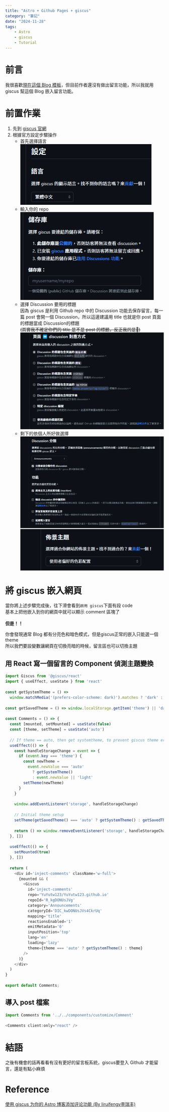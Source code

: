 ```yaml
---
title: "Astro + Github Pages + giscus"
category: "筆記"
date: "2024-11-28"
tags: 
    - Astro
    - giscus
    - Tutorial
---
```


# 前言
我很喜歡[現在這個 Blog 模板](https://github.com/saicaca/fuwari)，但目前作者還沒有做出留言功能，所以我就用 giscus 幫這個 Blog 嵌入留言功能。

# 前置作業
1. 先到 [giscus 官網](https://giscus.app/zh-TW)
2. 根據官方設定步驟操作
    * 首先選擇語言 
    ![alt text](/giscus/image.png)
    * 輸入你的 repo
    ![alt text](/giscus/image-1.png)
    * 選擇 Discussion 要用的標題<br>
    因為 giscus 是利用 Github repo 中的 Discussion 功能去保存留言，每一篇 post 會開一個 Discussion，所以這邊建議用 title 也就是你 post 頁面的標題當成 Discussion的標題<br>
    ~~(其實我不確定你們的 title 是不是 post 的標題，反正我的是:poop:)~~
    ![alt text](/giscus/image-2.png)
    * 剩下的依個人所好做選擇
    ![alt text](/giscus/image-3.png)
    ![alt text](/giscus/image-4.png)

# 將 giscus 嵌入網頁
當你將上述步驟完成後，往下滑會看到`啟用 giscus`下面有段 code <br>
基本上把他嵌入到你的網頁中就可以顯示 comment 區塊了 <br> <br>
**但是！！** <br>

你會發現通常 Blog 都有分亮色和暗色模式，但是giscus正常的嵌入只能選一個 theme <br>
所以我們要設變數讓網頁在切換亮暗的時候，留言區也可以切換主題 <br>

## 用 React 寫一個留言的 Component 偵測主題變換

```ts
import Giscus from '@giscus/react'
import { useEffect, useState } from 'react'

const getSystemTheme = () =>
  window.matchMedia('(prefers-color-scheme: dark)').matches ? 'dark' : 'light'

const getSavedTheme = () => window.localStorage.getItem('theme') || 'dark'

const Comments = () => {
  const [mounted, setMounted] = useState(false)
  const [theme, setTheme] = useState('auto')

  // If theme == auto, then get systemtheme, to prevent giscus theme error
  useEffect(() => {
    const handleStorageChange = event => {
      if (event.key === 'theme') {
        const newTheme =
          event.newValue === 'auto'
            ? getSystemTheme()
            : event.newValue || 'light'
        setTheme(newTheme)
      }
    }

    window.addEventListener('storage', handleStorageChange)

    // Initial theme setup
    setTheme(getSavedTheme() === 'auto' ? getSystemTheme() : getSavedTheme())

    return () => window.removeEventListener('storage', handleStorageChange)
  }, [])

  useEffect(() => {
    setMounted(true)
  }, [])

  return (
    <div id='inject-comments' className='w-full'>
      {mounted && (
        <Giscus
          id='inject-comments'
          repo='YuYutw123/YuYutw123.github.io'
          repoId='R_kgDONUsJVg'
          category='Announcements'
          categoryId='DIC_kwDONUsJVs4CkrUq'
          mapping='title'
          reactionsEnabled='1'
          emitMetadata='0'
          inputPosition='top'
          lang='en'
          loading='lazy'
          theme={theme === 'auto' ? getSystemTheme() : theme}
        />
      )}
    </div>
  )
}

export default Comments;

```

## 導入 post 檔案
```js
import Comments from '../../components/customize/Comment'

<Comments client:only="react" />
```

# 結語

之後有機會的話再看看有沒有更好的留言板系統，giscus要登入 Github 才能留言，還是有點小麻煩

# Reference
[使用 giscus 为你的 Astro 博客添加评论功能 (By liruifengv李瑞丰)](https://juejin.cn/post/7359405432802607167)

